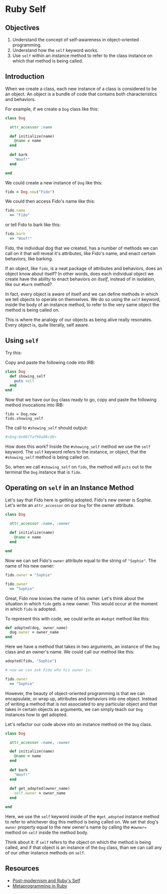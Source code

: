 # Ruby Self

## Objectives

1. Understand the concept of self-awareness in object-oriented programming. 
2. Understand how the `self` keyword works.
3. Use `self` within an instance method to refer to the class instance on which that method is being called. 

## Introduction

When we create a class, each new instance of a class is considered to be an object. An object is a bundle of code that contains both characteristics and behaviors. 

For example, if we create a `Dog` class like this:

```ruby
class Dog

  attr_accessor :name

  def initialize(name)
    @name = name
  end
	
  def bark
    "Woof!"
  end

end
```

We could create a new instance of `Dog` like this:

```ruby
fido = Dog.new("Fido")
```

We could then access Fido's name like this:

```ruby
fido.name
  => "Fido"
```

or tell Fido to bark like this:

```ruby
fido.bark
  => "Woof!"
```

Fido, the individual dog that we created, has a number of methods we can call on it that will reveal it's attributes, like Fido's name, and enact certain behaviors, like barking. 

If an object, like `fido`, is a neat package of attributes and behaviors, does an object know about itself? In other words, does each individual object we create have the ability to enact behaviors *on itself*, instead of in isolation, like our `#bark` method?

In fact, every object is aware of itself and we can define methods in which we tell objects to operate on themselves. We do so using the `self` keyword, inside the body of an instance method, to refer to the very same object the method is being called on. 

This is where the analogy of our objects as being alive really resonates. Every object is, quite literally, self aware. 

## Using `self`

Try this:

Copy and paste the following code into IRB:

```ruby
class Dog
  def showing_self
    puts self
  end
end
```

Now that we have our `Dog` class ready to go, copy and paste the following method invocations into IRB:

```
fido = Dog.new
fido.showing_self
```

The call to `#showing_self` should output:

```bash
#<Dog:0x007faf90a88cd8>
```

How does this work? Inside the `#showing_self` method we use the `self` keyword. The `self` keyword refers to the instance, or object, that the `#showing_self` method is being called on. 

So, when we call `#showing_self` on `fido`, the method will `puts` out to the terminal the `Dog` instance that is `fido`. 

## Operating on `self` in an Instance Method

Let's say that Fido here is getting adopted. Fido's new owner is Sophie. Let's write an `attr_accessor` on our `Dog` for the owner attribute. 

```ruby
class Dog

  attr_accessor :name, :owner
	
  def initialize(name)
    @name = name
  end

end
```

Now we can set Fido's `owner` attribute equal to the string of `"Sophie"`. The name of his new owner:

```ruby
fido.owner = "Sophie"

fido.owner
  => "Sophie"
```

Great, Fido now knows the name of his owner. Let's think about the situation in which `fido` gets a new owner. This would occur at the moment in which `fido` is adopted. 

To represent this with code, we could write an `#adopt` method like this:

```ruby
def adopted(dog, owner_name)
  dog.owner = owner_name
end
```

Here we have a method that takes in two arguments, an instance of the `Dog` class and an owner's name. We could call our method like this:

```ruby
adopted(fido, "Sophie")

# now we can ask Fido who his owner is:

fido.owner
  => "Sophie"
```

However, the beauty of object-oriented programming is that we can encapsulate, or wrap up, attributes and behaviors into one object. Instead of writing a method that is not associated to any particular object and that takes in certain objects as arguments, we can simply teach our `Dog` instances how to get adopted.

Let's refactor our code above into an instance method on the `Dog` class. 

```ruby
class Dog

  attr_accessor :name, :owner

  def initialize(name)
    @name = name
  end
	
  def bark
    "Woof!"
  end
	
  def get_adopted(owner_name)
    self.owner = owner_name
  end

end
```

Here, we use the `self` keyword inside of the `#get_adopted` instance method to refer to whichever dog this method is being called on. We set that dog's `owner` property equal to the new owner's name by calling the `#owner=` method on `self` inside the method body. 

Think about it: if `self` refers to the object on which the method is being called, and if that object is an instance of the `Dog` class, than we can call any of our other instance methods on `self`. 

## Resources

* [Post-modernism and Ruby's Self](http://blog.flatironschool.com/programming-postmodernism-and-rubys-self/)
* [Metaprogramming in Ruby](http://yehudakatz.com/2009/11/15/metaprogramming-in-ruby-its-all-about-the-self/)
